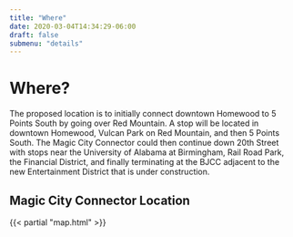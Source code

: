 ```yaml
---
title: "Where"
date: 2020-03-04T14:34:29-06:00
draft: false
submenu: "details"
---
```


# Where?

The proposed location is to initially connect downtown Homewood to 5
Points South by going over Red Mountain. A stop will be located in
downtown Homewood, Vulcan Park on Red Mountain, and then 5 Points
South.  The Magic City Connector could then continue down 20th Street
with stops near the University of Alabama at Birmingham, Rail Road
Park, the Financial District, and finally terminating at the BJCC
adjacent to the new Entertainment District that is under construction.

## Magic City Connector Location

{{< partial "map.html" >}}
